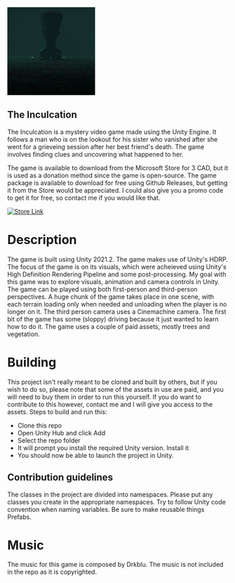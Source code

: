 <img src="Assets/Images/CultGame.png" width="200" height="200" />
<h2>The Inculcation</h2>

The Inculcation is a mystery video game made using the Unity Engine. It follows a man who is on the lookout for his sister who vanished after she went for a grieveing session after her best friend's death. The game involves finding clues and uncovering what happened to her. 

The game is available to download from the Microsoft Store for 3 CAD, but it is used as a donation method since the game is open-source. The game package is available to download for free using Github Releases, but getting it from the Store would be appreciated. I could also give you a promo code to get it for free, so contact me if you would like that.

<a href='https://www.microsoft.com/library/errorpages/smarterror.aspx?correlationId=s0Bs+MsxdEO4Aq7v.0.0.2'><img src='https://developer.microsoft.com/en-us/store/badges/images/English_get-it-from-MS.png' alt='Store Link' height="50px"/></a>

# Description
The game is built using Unity 2021.2. The game makes use of Unity's HDRP. The focus of the game is on its visuals, which were acheieved using Unity's High Definition Rendering Pipeline and some post-processing. My goal with this game was to explore visuals, animation and camera controls in Unity. The game can be played using both first-person and third-person perspectives. A huge chunk of the game takes place in one scene, with each terrain loading only when needed and unloading when the player is no longer on it. The third person camera uses a Cinemachine camera. The first bit of the game has some (sloppy) driving because it just wanted to learn how to do it. The game uses a couple of paid assets, mostly trees and vegetation.

# Building
This project isn't really meant to be cloned and built by others, but if you wish to do so, please note that some of the assets in use are paid, and you will need to buy them in order to run this yourself. If you do want to contribute to this however, contact me and I will give you access to the assets. 
Steps to build and run this:
- Clone this repo
- Open Unity Hub and click Add
- Select the repo folder
- It will prompt you install the required Unity version. Install it
- You should now be able to launch the project in Unity. 

## Contribution guidelines
The classes in the project are divided into namespaces. Please put any classes you create in the appropriate namespaces. Try to follow Unity code convention when naming variables. Be sure to make reusable things Prefabs. 

# Music
The music for this game is composed by Drkblu. The music is not included in the repo as it is copyrighted. 
